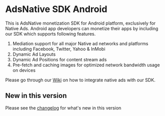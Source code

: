 # AdsNative SDK Android

This is AdsNative monetization SDK for Android platform, exclusively for Native Ads. Android app developers can monetize their apps by including our SDK which supports following features.

1. Mediation support for all major Native ad networks and platforms including Facebook, Twitter, Yahoo & InMobi
2. Dynamic Ad Layouts
3. Dynamic Ad Positions for content stream ads
4. Pre-fetch and caching images for optimized network bandwidth usage on devices

Please go through our [Wiki](https://github.com/picatcha/adsnative-sdk-android/wiki) on how to integrate native ads with our SDK.

## New in this version
Please see the [changelog](https://github.com/picatcha/adsnative-sdk-android/blob/master/CHANGELOG.md) for what's new in this version